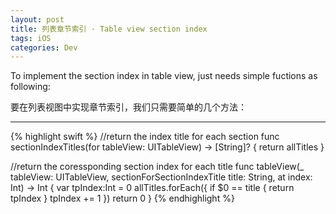 ```yaml
---
layout: post
title: 列表章节索引 · Table view section index
tags: iOS
categories: Dev
---
```


To implement the section index in table view, just needs simple fuctions as following:

要在列表视图中实现章节索引，我们只需要简单的几个方法：

---

{% highlight swift %}
//return the index title for each section
func sectionIndexTitles(for tableView: UITableView) -> [String]? {
    return allTitles
}

//return the coressponding section index for each title
func tableView(_ tableView: UITableView, sectionForSectionIndexTitle title: String, at index: Int) -> Int {
    var tpIndex:Int = 0
    allTitles.forEach({
        if $0 == title {
            return tpIndex
        }
        tpIndex += 1
    })
    return 0
}
{% endhighlight %}

